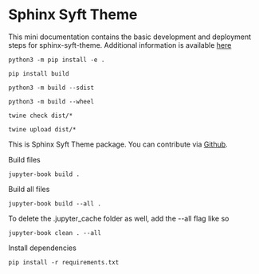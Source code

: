 # Sphinx Syft Theme

This mini documentation contains the basic development and deployment steps for sphinx-syft-theme. Additional information is available [here](https://packaging.python.org/en/latest/guides/distributing-packages-using-setuptools/#packaging-your-project)

```
python3 -m pip install -e .

pip install build

python3 -m build --sdist

python3 -m build --wheel

twine check dist/*

twine upload dist/*
```

This is Sphinx Syft Theme package. You can contribute via [Github](https://github.com/callezenwaka/sphinx-syft-theme/).

Build files
```
jupyter-book build .
```

Build all files
```
jupyter-book build --all .
```

To delete the .jupyter_cache folder as well, add the --all flag like so
```
jupyter-book clean . --all
```

Install dependencies
```
pip install -r requirements.txt

```